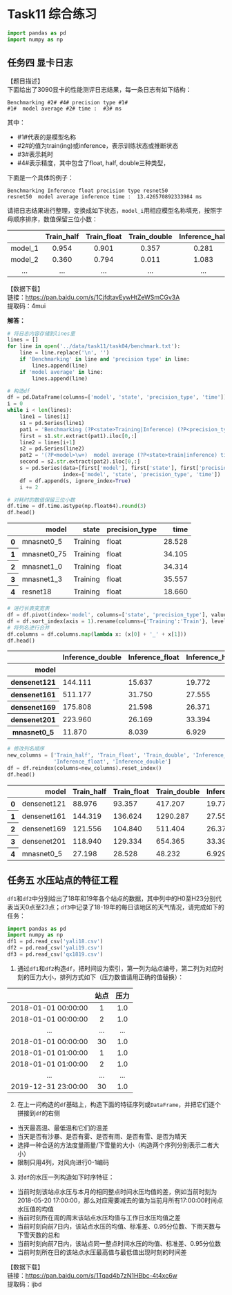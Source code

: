 # Task11 综合练习


```python
import pandas as pd
import numpy as np
```

## 任务四 显卡日志

【题目描述】  
下面给出了3090显卡的性能测评日志结果，每一条日志有如下结构：
```
Benchmarking #2# #4# precision type #1#  
#1#  model average #2# time :  #3# ms
```
其中：
- #1#代表的是模型名称
- #2#的值为train(ing)或inference，表示训练状态或推断状态
- #3#表示耗时
- #4#表示精度，其中包含了float, half, double三种类型，

下面是一个具体的例子：
```
Benchmarking Inference float precision type resnet50
resnet50  model average inference time :  13.426570892333984 ms
```
请把日志结果进行整理，变换成如下状态，`model_i`用相应模型名称填充，按照字母顺序排序，数值保留三位小数：

| |Train_half | Train_float |	Train_double | Inference_half | Inference_float	| Inference_double |
|:---:|:---:|:---:|:---:|:---:|:---:|:---:|
| model_1 | 0.954 | 0.901 | 0.357 | 0.281 | 0.978 | 1.130 |
| model_2 | 0.360 | 0.794 | 0.011 | 1.083 | 1.137 | 0.394 |
| … | … | …	| … | …	| … | … 

【数据下载】  
链接：https://pan.baidu.com/s/1CjfdtavEywHtZeWSmCGv3A  
提取码：4mui

**解答：**


```python
# 将日志内容存储到lines里
lines = []
for line in open('../data/task11/task04/benchmark.txt'): 
    line = line.replace('\n', '')
    if 'Benchmarking' in line and 'precision type' in line:
        lines.append(line)
    if 'model average' in line:
        lines.append(line)
```


```python
# 构造df
df = pd.DataFrame(columns=['model', 'state', 'precision_type', 'time'])
i = 0
while i < len(lines):
    line1 = lines[i]
    s1 = pd.Series(line1)
    pat1 = 'Benchmarking (?P<state>Training|Inference) (?P<precision_type>float|half|double) precision type (?P<model>\w+)'
    first = s1.str.extract(pat1).iloc[0,:]
    line2 = lines[i+1]
    s2 = pd.Series(line2)
    pat2 = '(?P<model>\w+)  model average (?P<state>train|inference) time :  (?P<time>.+) ms'
    second = s2.str.extract(pat2).iloc[0,:]
    s = pd.Series(data=[first['model'], first['state'], first['precision_type'], second['time']], 
                  index=['model', 'state', 'precision_type', 'time'])
    df = df.append(s, ignore_index=True)
    i += 2    
```


```python
# 对耗时的数值保留三位小数
df.time = df.time.astype(np.float64).round(3)
df.head()
```




<div>
<style scoped>
    .dataframe tbody tr th:only-of-type {
        vertical-align: middle;
    }

    .dataframe tbody tr th {
        vertical-align: top;
    }

    .dataframe thead th {
        text-align: right;
    }
</style>
<table border="0" class="dataframe">
  <thead>
    <tr style="text-align: right;">
      <th></th>
      <th>model</th>
      <th>state</th>
      <th>precision_type</th>
      <th>time</th>
    </tr>
  </thead>
  <tbody>
    <tr>
      <th>0</th>
      <td>mnasnet0_5</td>
      <td>Training</td>
      <td>float</td>
      <td>28.528</td>
    </tr>
    <tr>
      <th>1</th>
      <td>mnasnet0_75</td>
      <td>Training</td>
      <td>float</td>
      <td>34.105</td>
    </tr>
    <tr>
      <th>2</th>
      <td>mnasnet1_0</td>
      <td>Training</td>
      <td>float</td>
      <td>34.314</td>
    </tr>
    <tr>
      <th>3</th>
      <td>mnasnet1_3</td>
      <td>Training</td>
      <td>float</td>
      <td>35.557</td>
    </tr>
    <tr>
      <th>4</th>
      <td>resnet18</td>
      <td>Training</td>
      <td>float</td>
      <td>18.660</td>
    </tr>
  </tbody>
</table>
</div>




```python
# 进行长表变宽表
df = df.pivot(index='model', columns=['state', 'precision_type'], values='time')
df = df.sort_index(axis = 1).rename(columns={'Training':'Train'}, level=0)
# 将列名进行合并
df.columns = df.columns.map(lambda x: (x[0] + '_' + x[1]))
df.head()
```




<div>
<style scoped>
    .dataframe tbody tr th:only-of-type {
        vertical-align: middle;
    }

    .dataframe tbody tr th {
        vertical-align: top;
    }

    .dataframe thead th {
        text-align: right;
    }
</style>
<table border="0" class="dataframe">
  <thead>
    <tr style="text-align: right;">
      <th></th>
      <th>Inference_double</th>
      <th>Inference_float</th>
      <th>Inference_half</th>
      <th>Train_double</th>
      <th>Train_float</th>
      <th>Train_half</th>
    </tr>
    <tr>
      <th>model</th>
      <th></th>
      <th></th>
      <th></th>
      <th></th>
      <th></th>
      <th></th>
    </tr>
  </thead>
  <tbody>
    <tr>
      <th>densenet121</th>
      <td>144.111</td>
      <td>15.637</td>
      <td>19.772</td>
      <td>417.207</td>
      <td>93.357</td>
      <td>88.976</td>
    </tr>
    <tr>
      <th>densenet161</th>
      <td>511.177</td>
      <td>31.750</td>
      <td>27.555</td>
      <td>1290.287</td>
      <td>136.624</td>
      <td>144.319</td>
    </tr>
    <tr>
      <th>densenet169</th>
      <td>175.808</td>
      <td>21.598</td>
      <td>26.371</td>
      <td>511.404</td>
      <td>104.840</td>
      <td>121.556</td>
    </tr>
    <tr>
      <th>densenet201</th>
      <td>223.960</td>
      <td>26.169</td>
      <td>33.394</td>
      <td>654.365</td>
      <td>129.334</td>
      <td>118.940</td>
    </tr>
    <tr>
      <th>mnasnet0_5</th>
      <td>11.870</td>
      <td>8.039</td>
      <td>6.929</td>
      <td>48.232</td>
      <td>28.528</td>
      <td>27.198</td>
    </tr>
  </tbody>
</table>
</div>




```python
# 修改列名顺序
new_columns = ['Train_half', 'Train_float', 'Train_double', 'Inference_half',
               'Inference_float', 'Inference_double']
df = df.reindex(columns=new_columns).reset_index()
df.head()
```




<div>
<style scoped>
    .dataframe tbody tr th:only-of-type {
        vertical-align: middle;
    }

    .dataframe tbody tr th {
        vertical-align: top;
    }

    .dataframe thead th {
        text-align: right;
    }
</style>
<table border="0" class="dataframe">
  <thead>
    <tr style="text-align: right;">
      <th></th>
      <th>model</th>
      <th>Train_half</th>
      <th>Train_float</th>
      <th>Train_double</th>
      <th>Inference_half</th>
      <th>Inference_float</th>
      <th>Inference_double</th>
    </tr>
  </thead>
  <tbody>
    <tr>
      <th>0</th>
      <td>densenet121</td>
      <td>88.976</td>
      <td>93.357</td>
      <td>417.207</td>
      <td>19.772</td>
      <td>15.637</td>
      <td>144.111</td>
    </tr>
    <tr>
      <th>1</th>
      <td>densenet161</td>
      <td>144.319</td>
      <td>136.624</td>
      <td>1290.287</td>
      <td>27.555</td>
      <td>31.750</td>
      <td>511.177</td>
    </tr>
    <tr>
      <th>2</th>
      <td>densenet169</td>
      <td>121.556</td>
      <td>104.840</td>
      <td>511.404</td>
      <td>26.371</td>
      <td>21.598</td>
      <td>175.808</td>
    </tr>
    <tr>
      <th>3</th>
      <td>densenet201</td>
      <td>118.940</td>
      <td>129.334</td>
      <td>654.365</td>
      <td>33.394</td>
      <td>26.169</td>
      <td>223.960</td>
    </tr>
    <tr>
      <th>4</th>
      <td>mnasnet0_5</td>
      <td>27.198</td>
      <td>28.528</td>
      <td>48.232</td>
      <td>6.929</td>
      <td>8.039</td>
      <td>11.870</td>
    </tr>
  </tbody>
</table>
</div>



## 任务五 水压站点的特征工程

`df1`和`df2`中分别给出了18年和19年各个站点的数据，其中列中的H0至H23分别代表当天0点至23点；`df3`中记录了18-19年的每日该地区的天气情况，请完成如下的任务：

```python
import pandas as pd
import numpy as np
df1 = pd.read_csv('yali18.csv')
df2 = pd.read_csv('yali19.csv')
df3 = pd.read_csv('qx1819.csv')
```

1. 通过`df1`和`df2`构造`df`，把时间设为索引，第一列为站点编号，第二列为对应时刻的压力大小，排列方式如下（压力数值请用正确的值替换）：

| |站点 | 压力 |
|:---:|:---:|:---:|
| 2018-01-01 00:00:00 | 1 | 1.0 |
| 2018-01-01 00:00:00 | 2 | 1.0 |
| ... | ... | ... |
| 2018-01-01 00:00:00 | 30 | 1.0 |
| 2018-01-01 01:00:00 | 1 | 1.0 |
| 2018-01-01 01:00:00 | 2 | 1.0
| ... | ... | ... |
| 2019-12-31 23:00:00 | 30 | 1.0 |

2. 在上一问构造的`df`基础上，构造下面的特征序列或`DataFrame`，并把它们逐个拼接到`df`的右侧
- 当天最高温、最低温和它们的温差
- 当天是否有沙暴、是否有雾、是否有雨、是否有雪、是否为晴天
- 选择一种合适的方法度量雨量/下雪量的大小（构造两个序列分别表示二者大小）
- 限制只用4列，对风向进行0-1编码

3. 对`df`的水压一列构造如下时序特征：
- 当前时刻该站点水压与本月的相同整点时间水压均值的差，例如当前时刻为2018-05-20 17:00:00，那么对应需要减去的值为当前月所有17:00:00时间点水压值的均值
- 当前时刻所在周的周末该站点水压均值与工作日水压均值之差
- 当前时刻向前7日内，该站点水压的均值、标准差、0.95分位数、下雨天数与下雪天数的总和
- 当前时刻向前7日内，该站点同一整点时间水压的均值、标准差、0.95分位数
- 当前时刻所在日的该站点水压最高值与最低值出现时刻的时间差

【数据下载】  
链接：https://pan.baidu.com/s/1Tqad4b7zN1HBbc-4t4xc6w   
提取码：ijbd


```python

```
